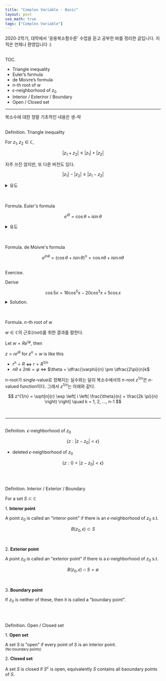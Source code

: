 ```yaml
---
title: "Complex Variable - Basic"
layout: post
use_math: true
tags: ["Complex Variable"]
---
```



2020-2학기, 대학에서 '응용복소함수론' 수업을 듣고 공부한 바를 정리한 글입니다. 지적은 언제나 환영입니다 :)

<br><span class="statement-title">TOC.</span><br>

- Triangle inequality
- Euler’s formula
- de Moivre’s formula
- $n$-th root of $w$
- $\epsilon$-neighborhood of $z_0$
- Interior / Exteriror / Boundary
- Open / Closed set


<hr>

복소수에 대한 정말 기초적인 내용은 생-략

<br><span class="statement-title">Definition.</span> Triangle inequality<br>

<div class="statement" markdown="1">

For $z_1, z_2 \in \mathbb{C}$,

$$
\left| z_1 + z_2 \right| \le \left| z_1 \right| + \left| z_2 \right|
$$

자주 쓰진 않지만, 또 다른 버전도 있다.

$$
\left| z_1 \right| - \left| z_2 \right| \le \left| z_1 - z_2 \right|
$$

<details markdown="1">
<summary>유도</summary>

$$
\begin{aligned}
    \left| (z_1 - z_2) + z_2 \right| &\le \left| z_1 - z_2\right| + \left| z_2 \right| \\
    \left| z_1 \right| - \left| z_2 \right| &\le \left| z_1 - z_2\right|
\end{aligned}
$$

</details>

</div>

<br>

<br><span class="statement-title">Formula.</span> Euler's formula<br>

<div class="statement" markdown="1">

$$
e^{i \theta} = \cos \theta + i \sin \theta
$$

<details markdown="1">
<summary>유도</summary>

$e^x$를 테일러 전개하면 아래와 같다.

$$
e^x = 1 + x + \frac{x^2}{2!} + \frac{x^3}{3!} + \cdots \frac{x^n}{n!} + \cdots
$$

이때 $x$에 $i\theta$를 대입하면,

$$
e^{i\theta} = 1 + i\theta + \frac{(-1)\theta^2}{2!} + \frac{i \theta^3}{3!} + \frac{\theta^4}{4!} + \cdots + 
$$

위의 식에서 홀수-번째 텀만 모은 것이 $\cos \theta$이고, 짝수-번재 텀만 모은 것이 $i \sin \theta$가 된다. $\blacksquare$

</details>

</div>

<br>

<br><span class="statement-title">Formula.</span> de Moivre's formula<br>

<div class="statement" markdown="1">

$$
e^{in\theta} = (\cos \theta + i \sin \theta)^n = \cos n\theta + i \sin n\theta 
$$

</div>

<br><span class="statement-title">Exercise.</span><br>

<div class="math-statement" markdown="1">

Derive

$$
\cos 5x = 16 \cos^5 x - 20 \cos^3 x + 5 \cos x
$$

</div>

<details markdown="1">
<summary>Solution.</summary>

de Moivre's formula를 사용한다.

$$
(\cos x + i \sin x)^5 = \cos 5x + i \sin 5x
$$

따라서

$$
\cos 5x = \textrm{Re} \left( (\cos x + i \sin x)^5 \right) \\
$$

$$
\begin{aligned}
(\cos x + i \sin x)^5 &= \left((\cos x + i \sin x)^2\right)^2 (\cos x + i \sin x) \\
&= \left(\cos^2 x + 2i \cos x \sin x - \sin^2 x \right)^2 (\cos x + i \sin x) \\
&= (\cos^4 x + 4i \cos^3 x \sin x - 6 \cos^2 x \sin^2 x - 4i \cos x \sin^3 x + \sin^4 x)(\cos x + i \sin x) \\
&= (\textrm{take only real part}) \quad \cos^5 x - 10 \cos^3 x \sin^2 x + 5 \cos x \sin^4 x \\
&= \cos^5 x - 10 \cos^3 x (1-\cos^2 x) + 5 \cos x (1-\cos^2 x)^2 \\
&= 16 \cos^5 x - 20 \cos^3 x + 5 \cos x
\end{aligned}
$$

$\blacksquare$

</details>


<br>

<br><span class="statement-title">Formula.</span> $n$-th root of $w$<br>

<div class="statement" markdown="1">

$w \in \mathbb{C}$의 근호(root)를 취한 결과를 말한다.

Let $w = R e^{i \varphi}$, then

$z = r e^{i\theta}$ for $z^n = w$ is like this

- $r^n = R$ $\iff$ $r = R^{1/n}$
- $n\theta \pm 2\pi k = \varphi$ $\iff$ $\theta = \dfrac{\varphi}{n} \pm \dfrac{2\pi}{n}k$

</div>

$n$-root가 single-value로 정해지는 실수와는 달리 복소수에서의 $n$-root $z^{1/n}$은 $n$-valued function이다. 그래서 $z^{1/n}$는 아래와 같다.

$$
z^{1/n} = \sqrt[n]{r} \exp \left[ i \left( \frac{\theta}{n} + \frac{2k \pi}{n} \right) \right] \quad k = 1, 2, ..., n-1
$$

<br>
<hr>

<br><span class="statement-title">Definition.</span> $\epsilon$-neighborhood of $z_0$<br>

<div class="statement" markdown="1">

$$
\left\{ z : \left| z - z_0 \right| < \epsilon \right\}
$$

- deleted $\epsilon$-neighborhood of $z_0$

$$
\left\{ z : 0 < \left| z - z_0 \right| < \epsilon \right\}
$$

</div>

<br>

<br><span class="statement-title">Definition.</span> Interior / Exterior / Boundary <br>

<div class="statement" markdown="1">

For a set $S \subset \mathbb{C}$

1\. **Interor point**

A point $z_0$ is called an "interor point" if there is an $\epsilon$-neighborhood of $z_0$ s.t.

$$
B(z_0, \epsilon) \subset S
$$

<br>

2\. **Exterior point**

A point $z_0$ is called an "exterior point" if there is a $\epsilon$-neighborhood of $z_0$ s.t.

$$
B(z_0, \epsilon) \cap S = \emptyset
$$

<br>

3\. **Boundary point**

If $z_0$ is neither of these, then it is called a "boundary point".

</div>

<br>

<br><span class="statement-title">Definition.</span> Open / Closed set <br>

<div class="statement" markdown="1">

1\. **Open set**

A set $S$ is "open" if every point of $S$ is an interior point.<br>
<small>(No boundary points)</small>


2\. **Closed set**

A set $S$ is closed if $S^c$ is open, equivalently $S$ contains all baoundary points of $S$.

</div>
